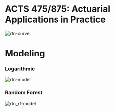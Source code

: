# ACTS 475/875: Actuarial Applications in Practice

![rtn-curve](https://git.unl.edu/carl.corder/acts-875/raw/master/img/rtn-curve.png)

# Modeling

### Logarithmic
![rtn-model](https://git.unl.edu/carl.corder/acts-875/raw/master/img/rtn-model.png)

### Random Forest
![rtn_rf-model](https://git.unl.edu/carl.corder/acts-875/raw/master/img/rtn_rf-model.png)

